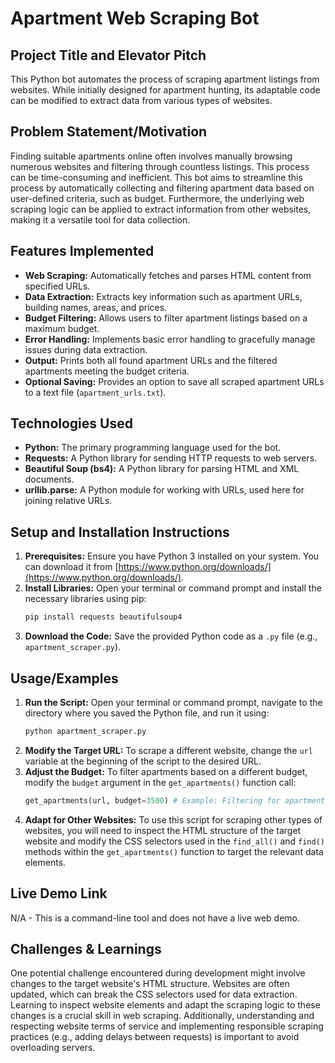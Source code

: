 # Apartment Web Scraping Bot

## Project Title and Elevator Pitch
This Python bot automates the process of scraping apartment listings from websites. While initially designed for apartment hunting, its adaptable code can be modified to extract data from various types of websites.

## Problem Statement/Motivation
Finding suitable apartments online often involves manually browsing numerous websites and filtering through countless listings. This process can be time-consuming and inefficient. This bot aims to streamline this process by automatically collecting and filtering apartment data based on user-defined criteria, such as budget. Furthermore, the underlying web scraping logic can be applied to extract information from other websites, making it a versatile tool for data collection.

## Features Implemented
* **Web Scraping:** Automatically fetches and parses HTML content from specified URLs.
* **Data Extraction:** Extracts key information such as apartment URLs, building names, areas, and prices.
* **Budget Filtering:** Allows users to filter apartment listings based on a maximum budget.
* **Error Handling:** Implements basic error handling to gracefully manage issues during data extraction.
* **Output:** Prints both all found apartment URLs and the filtered apartments meeting the budget criteria.
* **Optional Saving:** Provides an option to save all scraped apartment URLs to a text file (`apartment_urls.txt`).

## Technologies Used
* **Python:** The primary programming language used for the bot.
* **Requests:** A Python library for sending HTTP requests to web servers.
* **Beautiful Soup (bs4):** A Python library for parsing HTML and XML documents.
* **urllib.parse:** A Python module for working with URLs, used here for joining relative URLs.

## Setup and Installation Instructions
1.  **Prerequisites:** Ensure you have Python 3 installed on your system. You can download it from [https://www.python.org/downloads/](https://www.python.org/downloads/).
2.  **Install Libraries:** Open your terminal or command prompt and install the necessary libraries using pip:
    ```bash
    pip install requests beautifulsoup4
    ```
3.  **Download the Code:** Save the provided Python code as a `.py` file (e.g., `apartment_scraper.py`).

## Usage/Examples
1.  **Run the Script:** Open your terminal or command prompt, navigate to the directory where you saved the Python file, and run it using:
    ```bash
    python apartment_scraper.py
    ```
2.  **Modify the Target URL:** To scrape a different website, change the `url` variable at the beginning of the script to the desired URL.
3.  **Adjust the Budget:** To filter apartments based on a different budget, modify the `budget` argument in the `get_apartments()` function call:
    ```python
    get_apartments(url, budget=3500) # Example: Filtering for apartments under $3500
    ```
4.  **Adapt for Other Websites:** To use this script for scraping other types of websites, you will need to inspect the HTML structure of the target website and modify the CSS selectors used in the `find_all()` and `find()` methods within the `get_apartments()` function to target the relevant data elements.

## Live Demo Link
N/A - This is a command-line tool and does not have a live web demo.

## Challenges & Learnings
One potential challenge encountered during development might involve changes to the target website's HTML structure. Websites are often updated, which can break the CSS selectors used for data extraction. Learning to inspect website elements and adapt the scraping logic to these changes is a crucial skill in web scraping. Additionally, understanding and respecting website terms of service and implementing responsible scraping practices (e.g., adding delays between requests) is important to avoid overloading servers.
